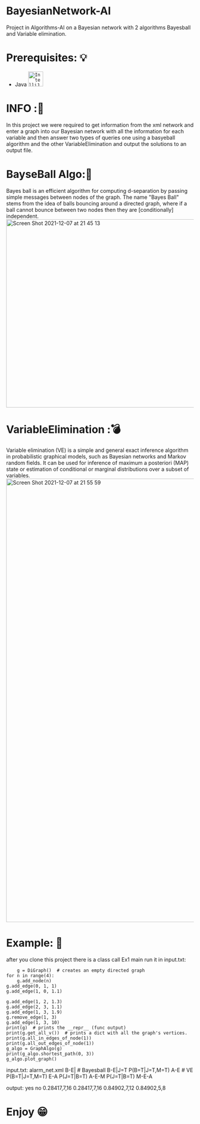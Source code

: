 # BayesianNetwork-AI
Project in Algorithms-AI on a Bayesian network with 2 algorithms Bayesball and Variable elimination.

# Prerequisites: :bulb:
* Java  <code><a href = "https://www.jetbrains.com/idea/"><img height="40" src="https://upload.wikimedia.org/wikipedia/commons/thumb/9/9c/IntelliJ_IDEA_Icon.svg/96px-IntelliJ_IDEA_Icon.svg.png" alt="IntelliJ IDEA"></a></code>

# INFO ::mag_right:
In this project we were required to get information from the xml network and enter a graph into our Bayesian network with all the information for each variable and then answer two types of queries one using a basyeball algorithm and the other VariableElimination and output the solutions to an output file.

# BayseBall Algo::basketball:
Bayes ball is an efficient algorithm for computing d-separation by passing simple messages between nodes of the graph. The name "Bayes Ball" stems from the idea of balls bouncing around a directed graph, where if a ball cannot bounce between two nodes then they are [conditionally] independent.
<img width="506" alt="Screen Shot 2021-12-07 at 21 45 13" src="https://user-images.githubusercontent.com/73976733/145096498-b9927271-f9ab-4569-a29e-886f8ebacb61.png">

# VariableElimination ::bomb: 
Variable elimination (VE) is a simple and general exact inference algorithm in probabilistic graphical models, such as Bayesian networks and Markov random fields. It can be used for inference of maximum a posteriori (MAP) state or estimation of conditional or marginal distributions over a subset of variables.
<img width="1192" alt="Screen Shot 2021-12-07 at 21 55 59" src="https://user-images.githubusercontent.com/73976733/145097228-59ee020c-94a3-47c6-be61-26bd1d95197f.png">
# Example: :page_facing_up:

after you clone this project there is a class call Ex1 main run it in input.txt:



        g = DiGraph()  # creates an empty directed graph
    for n in range(4):
        g.add_node(n)
    g.add_edge(0, 1, 1)
    g.add_edge(1, 0, 1.1)

    g.add_edge(1, 2, 1.3)
    g.add_edge(2, 3, 1.1)
    g.add_edge(1, 3, 1.9)
    g.remove_edge(1, 3)
    g.add_edge(1, 3, 10)
    print(g)  # prints the __repr__ (func output)
    print(g.get_all_v())  # prints a dict with all the graph's vertices.
    print(g.all_in_edges_of_node(1))
    print(g.all_out_edges_of_node(1))
    g_algo = GraphAlgo(g)
    print(g_algo.shortest_path(0, 3))
    g_algo.plot_graph()
 


 input.txt:
 alarm_net.xml
 B-E| # Bayesball
 B-E|J=T
 P(B=T|J=T,M=T) A-E # VE
 P(B=T|J=T,M=T) E-A
 P(J=T|B=T) A-E-M
 P(J=T|B=T) M-E-A

output:
yes
no
0.28417,7,16
0.28417,7,16
0.84902,7,12
0.84902,5,8

 
# Enjoy :grin:
